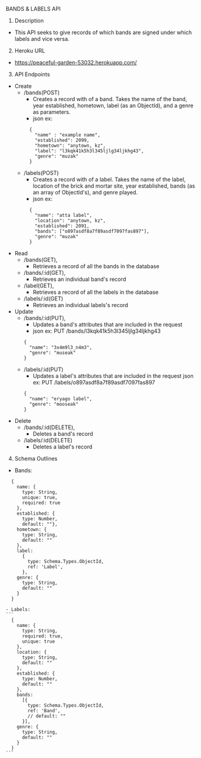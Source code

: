 BANDS & LABELS API

1. Description
  - This API seeks to give records of which bands are signed under which labels and vice versa.

2. Heroku URL
  - https://peaceful-garden-53032.herokuapp.com/

3. API Endpoints
  - Create
    - /bands(POST)
      - Creates a record with of a band. Takes the name of the band, year established, hometown, label (as an ObjectId), and a genre as parameters.
      - json ex:
      ```
        {
          "name" : "example name",
          "established": 2099,
          "hometown": "anytown, kz",
          "label": "l3kqk41k5h3l345ljlg34ljkhg43",
          "genre": "muzak"
        }
      ```
    - /labels(POST)
      - Creates a record with of a label. Takes the name of the label, location of the brick and mortar site, year established, bands (as an array of ObjectId's), and genre played.
      - json ex:
      ```
        {
          "name": "atta label",
          "location": "anytown, kz",
          "established": 2091,
          "bands": ["o897asdf8a7f89asdf7097fas897"],
          "genre": "muzak"
        }
      ```
  - Read
    - /bands(GET),
      - Retrieves a record of all the bands in the database
    - /bands/:id(GET),
      - Retrieves an individual band's record
    - /label(GET),
      - Retrieves a record of all the labels in the database
    - /labels/:id(GET)
      - Retrieves an individual labels's record
  - Update
    - /bands/:id(PUT),
      - Updates a band's attributes that are included in the request
      - json ex: PUT /bands/l3kqk41k5h3l345ljlg34ljkhg43
      ```
      {
        "name": "3x4m9l3_n4m3",
        "genre": "museak"
      }
      ```
    - /labels/:id(PUT)
      - Updates a label's attributes that are included in the request
      json ex: PUT /labels/o897asdf8a7f89asdf7097fas897
      ```
      {
        "name": "eryago label",
        "genre": "mooseak"
      }
      ```
  - Delete
    - /bands/:id(DELETE),
      - Deletes a band's record
    - /labels/:id(DELETE)
      - Deletes a label's record

4. Schema Outlines
  - Bands:

  ```
    {
      name: {
        type: String,
        unique: true,
        required: true
      },
      established: {
        type: Number,
        default: ""},
      hometown: {
        type: String,
        default: ""
      },
      label:
        {
          type: Schema.Types.ObjectId,
          ref: 'Label',
        },
      genre: {
        type: String,
        default: ""
      }
    }
  ```
    - Labels:
    ```
      {
        name: {
          type: String,
          required: true,
          unique: true
        },
        location: {
          type: String,
          default: ""
        },
        established: {
          type: Number,
          default: ""
        },
        bands:
          [{
            type: Schema.Types.ObjectId,
            ref: 'Band',
            // default: ""
          }],
        genre: {
          type: String,
          default: ""
        }
      }
    ```


    
